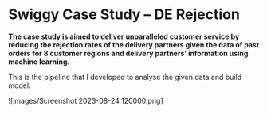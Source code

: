 
# Swiggy Case Study – DE Rejection

**The case study is aimed to deliver unparalleled customer service by reducing the rejection rates of the delivery partners given the data of past orders for 8 customer regions and delivery partners’ information using machine learning.**

This is the pipeline that I developed to analyse the given data and build model.

![images/Screenshot 2023-08-24 120000.png]
